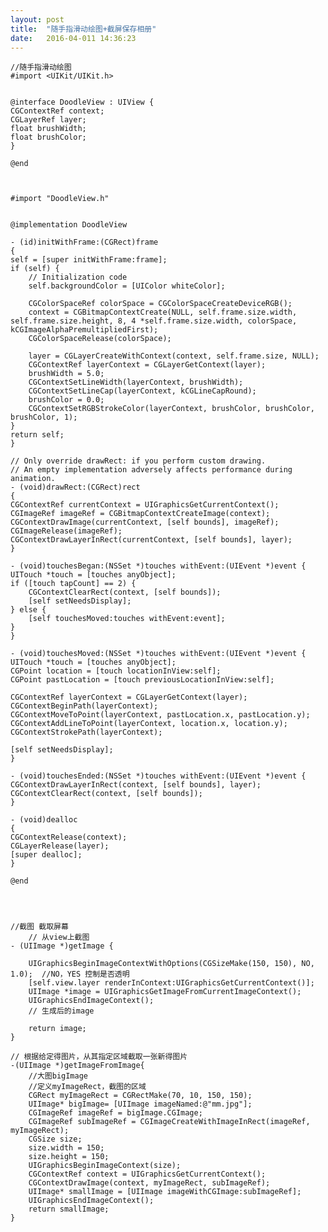 ```yaml
---
layout: post
title:  "随手指滑动绘图+截屏保存相册"
date:   2016-04-011 14:36:23
---
```

	//随手指滑动绘图
	#import <UIKit/UIKit.h>


	@interface DoodleView : UIView {
    CGContextRef context;
    CGLayerRef layer;
    float brushWidth;
    float brushColor;
	}

	@end



	#import "DoodleView.h"


	@implementation DoodleView

	- (id)initWithFrame:(CGRect)frame
	{
    self = [super initWithFrame:frame];
    if (self) {
        // Initialization code
        self.backgroundColor = [UIColor whiteColor];
        
        CGColorSpaceRef colorSpace = CGColorSpaceCreateDeviceRGB();
        context = CGBitmapContextCreate(NULL, self.frame.size.width, self.frame.size.height, 8, 4 *self.frame.size.width, colorSpace, kCGImageAlphaPremultipliedFirst);
        CGColorSpaceRelease(colorSpace);
        
        layer = CGLayerCreateWithContext(context, self.frame.size, NULL);
        CGContextRef layerContext = CGLayerGetContext(layer);
        brushWidth = 5.0;
        CGContextSetLineWidth(layerContext, brushWidth);
        CGContextSetLineCap(layerContext, kCGLineCapRound);
        brushColor = 0.0;
        CGContextSetRGBStrokeColor(layerContext, brushColor, brushColor, brushColor, 1);
    }
    return self;
	}

	// Only override drawRect: if you perform custom drawing.
	// An empty implementation adversely affects performance during animation.
	- (void)drawRect:(CGRect)rect
	{
    CGContextRef currentContext = UIGraphicsGetCurrentContext();
    CGImageRef imageRef = CGBitmapContextCreateImage(context);
    CGContextDrawImage(currentContext, [self bounds], imageRef);
    CGImageRelease(imageRef);
    CGContextDrawLayerInRect(currentContext, [self bounds], layer);
	}

	- (void)touchesBegan:(NSSet *)touches withEvent:(UIEvent *)event {
    UITouch *touch = [touches anyObject];
    if ([touch tapCount] == 2) {
        CGContextClearRect(context, [self bounds]);
        [self setNeedsDisplay];
    } else {
        [self touchesMoved:touches withEvent:event];
    }
	}

	- (void)touchesMoved:(NSSet *)touches withEvent:(UIEvent *)event {
    UITouch *touch = [touches anyObject];
    CGPoint location = [touch locationInView:self];
    CGPoint pastLocation = [touch previousLocationInView:self];
    
    CGContextRef layerContext = CGLayerGetContext(layer);
    CGContextBeginPath(layerContext);
    CGContextMoveToPoint(layerContext, pastLocation.x, pastLocation.y);
    CGContextAddLineToPoint(layerContext, location.x, location.y);
    CGContextStrokePath(layerContext);
    
    [self setNeedsDisplay];
	}

	- (void)touchesEnded:(NSSet *)touches withEvent:(UIEvent *)event {
    CGContextDrawLayerInRect(context, [self bounds], layer);
    CGContextClearRect(context, [self bounds]);
	}

	- (void)dealloc
	{
    CGContextRelease(context);
    CGLayerRelease(layer);
    [super dealloc];
	}

	@end




	//截图 截取屏幕 
	    // 从view上截图  
    - (UIImage *)getImage {  
          
        UIGraphicsBeginImageContextWithOptions(CGSizeMake(150, 150), NO, 1.0);  //NO，YES 控制是否透明  
        [self.view.layer renderInContext:UIGraphicsGetCurrentContext()];  
        UIImage *image = UIGraphicsGetImageFromCurrentImageContext();  
        UIGraphicsEndImageContext();  
        // 生成后的image  
          
        return image;  
    }  
      
    // 根据给定得图片，从其指定区域截取一张新得图片  
    -(UIImage *)getImageFromImage{  
        //大图bigImage  
        //定义myImageRect，截图的区域  
        CGRect myImageRect = CGRectMake(70, 10, 150, 150);  
        UIImage* bigImage= [UIImage imageNamed:@"mm.jpg"];  
        CGImageRef imageRef = bigImage.CGImage;  
        CGImageRef subImageRef = CGImageCreateWithImageInRect(imageRef, myImageRect);  
        CGSize size;  
        size.width = 150;  
        size.height = 150;  
        UIGraphicsBeginImageContext(size);  
        CGContextRef context = UIGraphicsGetCurrentContext();  
        CGContextDrawImage(context, myImageRect, subImageRef);  
        UIImage* smallImage = [UIImage imageWithCGImage:subImageRef];  
        UIGraphicsEndImageContext();  
        return smallImage;  
    }  